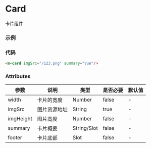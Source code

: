 # Card
卡片组件

### 示例

<m-card imgSrc="/123.png" summary="Vue"/>

### 代码
```html
<m-card imgSrc="/123.png" summary="Vue"/>
```

### Attributes
|  参数  |  说明  | 类型  | 是否必要 | 默认值 |
|  ---  | --- | --- | --- | --- |
|  width  | 卡片的宽度 | Number | false | - |
|  imgSrc  | 图片资源地址 | String | true | - |
|  imgHeight  | 图片高度 | Number | false | - |
|  summary  | 卡片概要 | String/Slot | false | - |
|  footer  | 卡片底部 | Slot | false | - |

